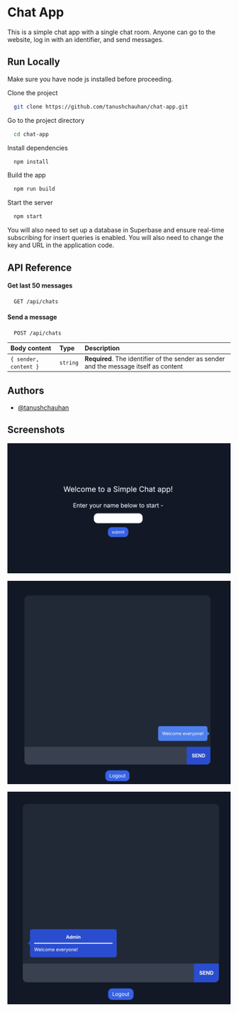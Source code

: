 # Chat App

This is a simple chat app with a single chat room. Anyone can go to the website, log in with an identifier, and send messages.

## Run Locally

Make sure you have node js installed before proceeding.

Clone the project

```bash
  git clone https://github.com/tanushchauhan/chat-app.git
```

Go to the project directory

```bash
  cd chat-app
```

Install dependencies

```bash
  npm install
```

Build the app

```bash
  npm run build
```

Start the server

```bash
  npm start
```

You will also need to set up a database in Superbase and ensure real-time subscribing for insert queries is enabled. You will also need to change the key and URL in the application code.

## API Reference

#### Get last 50 messages

```http
  GET /api/chats
```

#### Send a message

```http
  POST /api/chats
```

| Body content          | Type     | Description                                                                            |
| :-------------------- | :------- | :------------------------------------------------------------------------------------- |
| `{ sender, content }` | `string` | **Required**. The identifier of the sender as sender and the message itself as content |

## Authors

- [@tanushchauhan](https://github.com/tanushchauhan)

## Screenshots

![App Screenshot](https://raw.githubusercontent.com/tanushchauhan/chat-app/main/screenshots/1.png)

![App Screenshot](https://raw.githubusercontent.com/tanushchauhan/chat-app/main/screenshots/2.png)

![App Screenshot](https://raw.githubusercontent.com/tanushchauhan/chat-app/main/screenshots/3.png)
